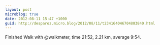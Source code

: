 ```yaml
---
layout: post
microblog: true
date: 2012-08-11 15:47 +1000
guid: http://desparoz.micro.blog/2012/08/11/t234164046704803840.html
---
```

Finished Walk with @walkmeter, time 21:52, 2.21 km, average 9:54.
